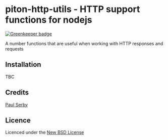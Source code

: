 # piton-http-utils - HTTP support functions for nodejs

[![Greenkeeper badge](https://badges.greenkeeper.io/serby/piton-http-utils.svg)](https://greenkeeper.io/)

A number functions that are useful when working with HTTP responses and requests

## Installation

TBC

## Credits
[Paul Serby](https://github.com/PabloSerbo/)

## Licence
Licenced under the [New BSD License](http://opensource.org/licenses/bsd-license.php)
